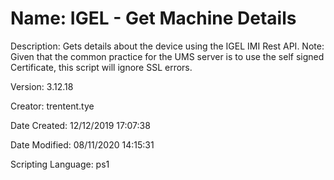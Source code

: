 ﻿# Name: IGEL - Get Machine Details

Description: Gets details about the device using the IGEL IMI Rest API.
Note: Given that the common practice for the UMS server is to use the self signed Certificate, 
          this script will ignore SSL errors.

Version: 3.12.18

Creator: trentent.tye

Date Created: 12/12/2019 17:07:38

Date Modified: 08/11/2020 14:15:31

Scripting Language: ps1

